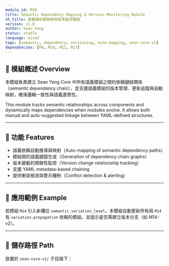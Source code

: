 ```yaml
---
module_id: M20
title: Semantic Dependency Mapping & Version Monitoring Module
zh_title: 語義鏈自動映射與版本監控模組
version: v1.0
author: Sean Yang
status: stable
language: mixed
tags: [semantic, dependency, versioning, auto-mapping, sean-core-v1]
dependencies: [M9, M10, M12, M17]
---
```


## 🧩 模組概述 Overview

本模組負責建立 Sean Yang Core 中所有語義模組之間的依賴鏈結關係（semantic dependency chain），並支援語義模組的版本管理、更新追蹤與自動映射，確保邏輯一致性與語義連貫性。

This module tracks semantic relationships across components and dynamically maps dependencies when modules evolve. It allows both manual and auto-suggested linkage between YAML-defined structures.

---

## 🔗 功能 Features

- 語義依賴自動推導與映射（Auto-mapping of semantic dependency paths）
- 模組間的語義鏈圖生成（Generation of dependency chain graphs）
- 版本變動的關聯性監控（Version change relationship tracking）
- 支援 YAML metadata-based chaining
- 提供衝突檢測與警示機制（Conflict detection & alerting）

---

## 📌 應用範例 Example

若模組 `M14` 引入新欄位 `semantic_variation_level`，本模組自動更新所有與 `M14` 有 `variation-propagation` 依賴的模組，並提示是否需建立版本分支（如 M14-v2）。

---

## 📁 儲存路徑 Path

放置於 `sean-core-v1/` 子目錄下：

